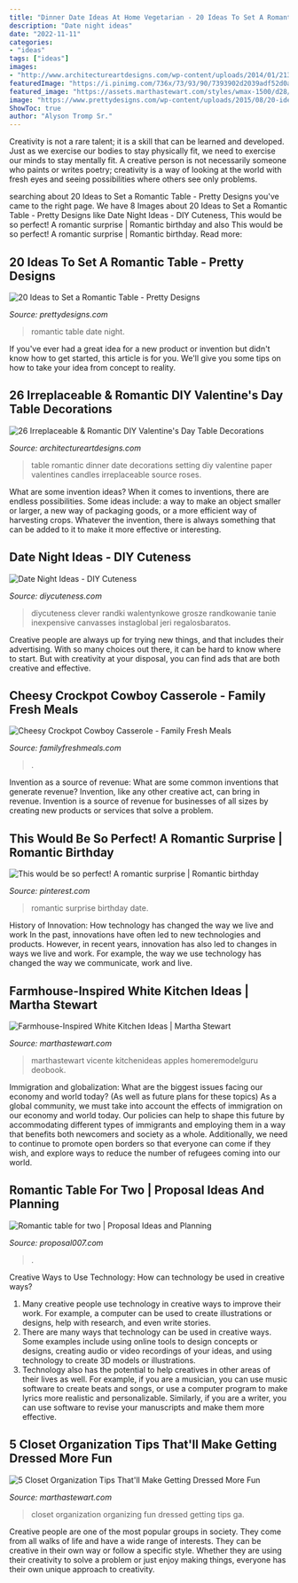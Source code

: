 ```yaml
---
title: "Dinner Date Ideas At Home Vegetarian - 20 Ideas To Set A Romantic Table"
description: "Date night ideas"
date: "2022-11-11"
categories:
- "ideas"
tags: ["ideas"]
images:
- "http://www.architectureartdesigns.com/wp-content/uploads/2014/01/2131-630x420.jpg"
featuredImage: "https://i.pinimg.com/736x/73/93/90/7393902d2039adf52d0a9c71f27d678a--love-is-everything-a-love.jpg"
featured_image: "https://assets.marthastewart.com/styles/wmax-1500/d28/5508-Vicente-1777pix-short-1/5508-Vicente-1777pix-short-1.jpg?itok=vHZZaDGz"
image: "https://www.prettydesigns.com/wp-content/uploads/2015/08/20-ideas-to-set-a-romantic-table13.jpg"
ShowToc: true
author: "Alyson Tromp Sr."
---
```



Creativity is not a rare talent; it is a skill that can be learned and developed. Just as we exercise our bodies to stay physically fit, we need to exercise our minds to stay mentally fit. A creative person is not necessarily someone who paints or writes poetry; creativity is a way of looking at the world with fresh eyes and seeing possibilities where others see only problems.

	

		
searching about 20 Ideas to Set a Romantic Table - Pretty Designs you've came to the right page. We have 8 Images about 20 Ideas to Set a Romantic Table - Pretty Designs like Date Night Ideas - DIY Cuteness, This would be so perfect! A romantic surprise | Romantic birthday and also This would be so perfect! A romantic surprise | Romantic birthday. Read more:
		
    
## 20 Ideas To Set A Romantic Table - Pretty Designs

<img loading=lazy src="https://www.prettydesigns.com/wp-content/uploads/2015/08/20-ideas-to-set-a-romantic-table13.jpg" onerror="this.onerror=null;this.src='https://tse2.mm.bing.net/th?id=OIP.2IQ7SrVe--TlzsIdek4c3wHaLI&amp;pid=15.1';" alt="20 Ideas to Set a Romantic Table - Pretty Designs">

_Source: prettydesigns.com_

>romantic table date night. 

	

If you've ever had a great idea for a new product or invention but didn't know how to get started, this article is for you. We'll give you some tips on how to take your idea from concept to reality.

    
## 26 Irreplaceable &amp; Romantic DIY Valentine&#039;s Day Table Decorations

<img loading=lazy src="http://www.architectureartdesigns.com/wp-content/uploads/2014/01/2131-630x420.jpg" onerror="this.onerror=null;this.src='https://tse3.mm.bing.net/th?id=OIP.TDRtPiuVJLuIcjG9m-KJawHaE8&amp;pid=15.1';" alt="26 Irreplaceable &amp; Romantic DIY Valentine&#039;s Day Table Decorations">

_Source: architectureartdesigns.com_

>table romantic dinner date decorations setting diy valentine paper valentines candles irreplaceable source roses. 

	

What are some invention ideas?
When it comes to inventions, there are endless possibilities. Some ideas include: a way to make an object smaller or larger, a new way of packaging goods, or a more efficient way of harvesting crops. Whatever the invention, there is always something that can be added to it to make it more effective or interesting.

    
## Date Night Ideas - DIY Cuteness

<img loading=lazy src="https://diycuteness.com/wp-content/uploads/2019/12/Date-Night-Ideas-1.jpg" onerror="this.onerror=null;this.src='https://tse1.mm.bing.net/th?id=OIP.BLRz4yDlEt1Y5CnMcWkmYgHaJ4&amp;pid=15.1';" alt="Date Night Ideas - DIY Cuteness">

_Source: diycuteness.com_

>diycuteness clever randki walentynkowe grosze randkowanie tanie inexpensive canvasses instaglobal jeri regalosbaratos. 

	

Creative people are always up for trying new things, and that includes their advertising. With so many choices out there, it can be hard to know where to start. But with creativity at your disposal, you can find ads that are both creative and effective.

    
## Cheesy Crockpot Cowboy Casserole - Family Fresh Meals

<img loading=lazy src="https://www.familyfreshmeals.com/wp-content/uploads/2013/08/Crockpot-Cowboy-Casserole-Family-Fresh-Meals-683x10241.png" onerror="this.onerror=null;this.src='https://tse4.mm.bing.net/th?id=OIP.jF98yrrxKm6lRffObC7nNAHaLG&amp;pid=15.1';" alt="Cheesy Crockpot Cowboy Casserole - Family Fresh Meals">

_Source: familyfreshmeals.com_

>. 

	

Invention as a source of revenue: What are some common inventions that generate revenue?
Invention, like any other creative act, can bring in revenue. Invention is a source of revenue for businesses of all sizes by creating new products or services that solve a problem.

    
## This Would Be So Perfect! A Romantic Surprise | Romantic Birthday

<img loading=lazy src="https://i.pinimg.com/736x/73/93/90/7393902d2039adf52d0a9c71f27d678a--love-is-everything-a-love.jpg" onerror="this.onerror=null;this.src='https://tse1.mm.bing.net/th?id=OIP._djCaFOugLnCKjUewuDGKQHaHM&amp;pid=15.1';" alt="This would be so perfect! A romantic surprise | Romantic birthday">

_Source: pinterest.com_

>romantic surprise birthday date. 

	

History of Innovation: How technology has changed the way we live and work
In the past, innovations have often led to new technologies and products. However, in recent years, innovation has also led to changes in ways we live and work. For example, the way we use technology has changed the way we communicate, work and live.

    
## Farmhouse-Inspired White Kitchen Ideas | Martha Stewart

<img loading=lazy src="https://assets.marthastewart.com/styles/wmax-1500/d28/5508-Vicente-1777pix-short-1/5508-Vicente-1777pix-short-1.jpg?itok=vHZZaDGz" onerror="this.onerror=null;this.src='https://tse1.mm.bing.net/th?id=OIP.XB1qkLWbW17EpuWyz0A0zwHaKh&amp;pid=15.1';" alt="Farmhouse-Inspired White Kitchen Ideas | Martha Stewart">

_Source: marthastewart.com_

>marthastewart vicente kitchenideas apples homeremodelguru deobook. 

	

Immigration and globalization: What are the biggest issues facing our economy and world today? (As well as future plans for these topics)
As a global community, we must take into account the effects of immigration on our economy and world today. Our policies can help to shape this future by accommodating different types of immigrants and employing them in a way that benefits both newcomers and society as a whole. Additionally, we need to continue to promote open borders so that everyone can come if they wish, and explore ways to reduce the number of refugees coming into our world.

    
## Romantic Table For Two | Proposal Ideas And Planning

<img loading=lazy src="https://proposal007.com/wp-content/uploads/2020/06/DPC05446.jpg" onerror="this.onerror=null;this.src='https://tse2.mm.bing.net/th?id=OIP.KhNc1NuoZHlNl4NVFr0vEgHaLG&amp;pid=15.1';" alt="Romantic table for two | Proposal Ideas and Planning">

_Source: proposal007.com_

>. 

	

Creative Ways to Use Technology: How can technology be used in creative ways?
1. Many creative people use technology in creative ways to improve their work. For example, a computer can be used to create illustrations or designs, help with research, and even write stories.
2. There are many ways that technology can be used in creative ways. Some examples include using online tools to design concepts or designs, creating audio or video recordings of your ideas, and using technology to create 3D models or illustrations.
3. Technology also has the potential to help creatives in other areas of their lives as well. For example, if you are a musician, you can use music software to create beats and songs, or use a computer program to make lyrics more realistic and personalizable. Similarly, if you are a writer, you can use software to revise your manuscripts and make them more effective. 
    
## 5 Closet Organization Tips That&#039;ll Make Getting Dressed More Fun

<img loading=lazy src="https://assets.marthastewart.com/styles/wmax-1500/d24/closet-organization-1216/closet-organization-1216.jpg?itok=zLCedCM8" onerror="this.onerror=null;this.src='https://tse2.mm.bing.net/th?id=OIP.TpBuBcsz3B40Rw9zUipaDQHaKh&amp;pid=15.1';" alt="5 Closet Organization Tips That&#039;ll Make Getting Dressed More Fun">

_Source: marthastewart.com_

>closet organization organizing fun dressed getting tips ga. 

	

Creative people are one of the most popular groups in society. They come from all walks of life and have a wide range of interests. They can be creative in their own way or follow a specific style. Whether they are using their creativity to solve a problem or just enjoy making things, everyone has their own unique approach to creativity.

